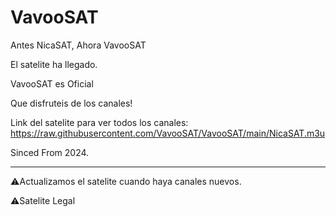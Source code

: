 # VavooSAT

Antes NicaSAT, Ahora VavooSAT

El satelite ha llegado.

VavooSAT es Oficial

Que disfruteis de los canales!

Link del satelite para ver todos los canales: https://raw.githubusercontent.com/VavooSAT/VavooSAT/main/NicaSAT.m3u

Sinced From 2024.

-----------------------------------------------------------------------------

⚠Actualizamos el satelite cuando haya canales nuevos.

⚠Satelite Legal

